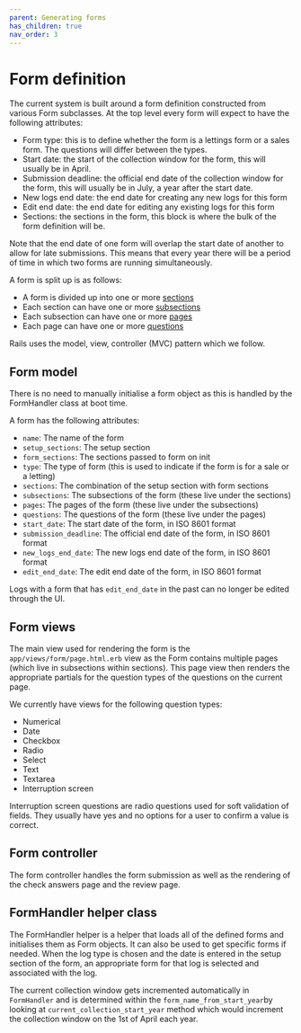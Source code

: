 ```yaml
---
parent: Generating forms
has_children: true
nav_order: 3
---
```


# Form definition

The current system is built around a form definition constructed from various Form subclasses. At the top level every form will expect to have the following attributes:

- Form type: this is to define whether the form is a lettings form or a sales form. The questions will differ between the types.
- Start date: the start of the collection window for the form, this will usually be in April.
- Submission deadline: the official end date of the collection window for the form, this will usually be in July, a year after the start date.
- New logs end date: the end date for creating any new logs for this form
- Edit end date: the end date for editing any existing logs for this form
- Sections: the sections in the form, this block is where the bulk of the form definition will be.

Note that the end date of one form will overlap the start date of another to allow for late submissions. This means that every year there will be a period of time in which two forms are running simultaneously.

A form is split up is as follows:

- A form is divided up into one or more [sections](section)
- Each section can have one or more [subsections](subsection)
- Each subsection can have one or more [pages](page)
- Each page can have one or more [questions](question)

Rails uses the model, view, controller (MVC) pattern which we follow.

## Form model

There is no need to manually initialise a form object as this is handled by the FormHandler class at boot time.

A form has the following attributes:

- `name`: The name of the form
- `setup_sections`: The setup section
- `form_sections`: The sections passed to form on init
- `type`: The type of form (this is used to indicate if the form is for a sale or a letting)
- `sections`: The combination of the setup section with form sections
- `subsections`: The subsections of the form (these live under the sections)
- `pages`: The pages of the form (these live under the subsections)
- `questions`: The questions of the form (these live under the pages)
- `start_date`: The start date of the form, in ISO 8601 format
- `submission_deadline`: The official end date of the form, in ISO 8601 format
- `new_logs_end_date`: The new logs end date of the form, in ISO 8601 format
- `edit_end_date`: The edit end date of the form, in ISO 8601 format

Logs with a form that has `edit_end_date` in the past can no longer be edited through the UI.

## Form views

The main view used for rendering the form is the `app/views/form/page.html.erb` view as the Form contains multiple pages (which live in subsections within sections). This page view then renders the appropriate partials for the question types of the questions on the current page.

We currently have views for the following question types:

- Numerical
- Date
- Checkbox
- Radio
- Select
- Text
- Textarea
- Interruption screen

Interruption screen questions are radio questions used for soft validation of fields. They usually have yes and no options for a user to confirm a value is correct.

## Form controller

The form controller handles the form submission as well as the rendering of the check answers page and the review page.

## FormHandler helper class

The FormHandler helper is a helper that loads all of the defined forms and initialises them as Form objects. It can also be used to get specific forms if needed.
When the log type is chosen and the date is entered in the setup section of the form, an appropriate form for that log is selected and associated with the log.

The current collection window gets incremented automatically in `FormHandler` and is determined within the `form_name_from_start_year`by looking at `current_collection_start_year` method which would increment the collection window on the 1st of April each year.

